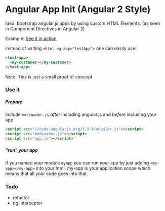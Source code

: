 # Angular App Init (Angular 2 Style)

Idea: bootstrap angular.js apps by using custom HTML Elements. (as seen in Component Directives in Angular 2)

Example: [See it in action](http://weiland.github.io/angular-app-init)

instead of writing `<html ng-app="testApp">` one can easily use: 
```html
<test-app>
  <my-customer></my-customer>
</test-app>
```

Note: This is just a small proof of concept

### Use it 
##### Prepare
Include `modLoader.js` *after* including angular.js and *before* including your app.

```html
<script src="//code.angularjs.org/1.3.9/angular.js"></script>
<script src="modLoader.js"></script>
<script src="app.js"></script>
```

##### "run" your app
 If you named your module `myApp` you can run your app by just adding `<my-app></my-app>` into your html. my-app is your application scope which means that all your code goes into that.

### Todo
- refactor
- ng interceptor 
 

